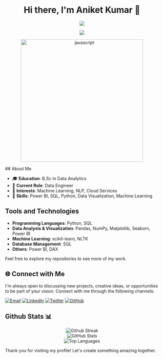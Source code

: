 <h1 align="center">Hi there, I'm Aniket Kumar 👋</h1>

<p align="center">
  <img src="https://readme-typing-svg.demolab.com/?lines=Welcome+to+my+GitHub+profile!&font=Fira%20Code&center=true&width=400&height=50&duration=4000&pause=1000">
</p>


<p align="center">
  <img src="https://readme-typing-svg.demolab.com/?lines=I+am+a+Data+Engineer;I+am+a+Data+Analyst;I+am+a+Power+BI+Developer;I+am+an+Aspiring+Data+Scientist&font=Fira%20Code&center=true&width=400&height=50&duration=4000&pause=1000">
</p>


<p align="center">
  <img src="https://user-images.githubusercontent.com/73097560/115834477-dbab4500-a447-11eb-908a-139a6edaec5c.gif" alt="javascript" width="400"/>
</p>

</p>
## About Me

- 🎓 **Education**: B.Sc in Data Analytics
- 💼 **Current Role**: Data Engineer
- 🧠 **Interests**: Machine Learning, NLP, Cloud Services
- 🔧 **Skills**: Power BI, SQL, Python, Data Visualization, Machine Learning

## Tools and Technologies

- **Programming Languages**: Python, SQL
- **Data Analysis & Visualization**: Pandas, NumPy, Matplotlib, Seaborn, Power BI
- **Machine Learning**: scikit-learn, NLTK
- **Database Management**: SQL
- **Others**: Power BI, DAX


Feel free to explore my repositories to see more of my work.

## 🌐 Connect with Me

I'm always open to discussing new projects, creative ideas, or opportunities to be part of your vision. Connect with me through the following channels:

[![Email](https://img.shields.io/badge/Email-kumaraniket8802@gmail.com-blue?style=flat&logo=gmail)](mailto:kumaraniket8802@gmail.com)
[![LinkedIn](https://img.shields.io/badge/LinkedIn-Aniket%20Kumar-blue?style=flat&logo=linkedin)](https://www.linkedin.com/in/aniket-kumar-4b1b68141/)
[![Twitter](https://img.shields.io/badge/Twitter-@aniketkumar-blue?style=flat&logo=twitter)](https://x.com/ANIKETKUMA96919)
[![GitHub](https://img.shields.io/badge/GitHub-Aniket4548-blue?style=flat&logo=github)](https://github.com/Aniket4548)



## Github Stats 📊


<p align="center">
  <img src="https://github-readme-streak-stats.herokuapp.com?user=Aniket4548&theme=dark&hide_border=true&custom_title=Github%20Streak" alt="Github Streak" />
  <br>
  <img src="https://github-readme-stats.vercel.app/api?username=Aniket4548&show_icons=true&rank_icon=github&theme=dark&hide_border=true&custom_title=GitHub%20Stats" alt="GitHub Stats" />
  <br>
  <img src="https://github-readme-stats.vercel.app/api/top-langs/?username=aniket4548&layout=donut-vertical&hide=Jupyter%20Notebook&theme=dark&hide_border=true&custom_title=Top%20Languages" alt="Top Languages" />
</p>


Thank you for visiting my profile! Let's create something amazing together.
